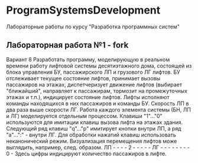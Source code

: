 # ProgramSystemsDevelopment
Лабораторные работы по курсу "Разработка программных систем"
## Лабораторная работа №1 - fork
Вариант 8
Разработать программу, моделирующую в реальном времени работу лифтовой системы десятиэтажного дома, состоящей из блока управления БУ, пассажирского ЛП и грузового ЛГ лифтов.
БУ отслеживает текущее состояние лифтов, принимает вызовы пассажиров на этажах, диспетчеризует движение лифтов (выбирает "ближайший", направляет к пассажирам, тормозит на промежуточных этажах и т.п.), индицирует состояние лифтов.
Лифты исполняют команды находящихся в них пассажиров и команды БУ. Скорость ЛП в два раза выше скорости ЛГ.
Работа каждого элемента системы (БН, ЛП и ЛГ) моделируется отдельным процессом.
Клавиши "1"..."0" используются для имитации клавиш вызова лифта на этажах здания. Следующий ряд клавиш "q"..."p" имитирует кнопки внутри ЛП, а ряд "a"...":" - внутри ЛГ. Для обработки нажатий клавиш использовать неканонический режим.
Визуализация перемещения лифтов може выглядить, например, след. образом.
ЛП - - - - 2 - - - - -
ЛГ - - - - - - - - 0 -
Здесь цифры индицируют количество пассажиров в лифте. 